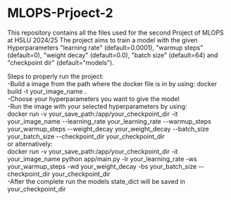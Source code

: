 # MLOPS-Prjoect-2
This repository contains all the files used for the second Project of MLOPS at HSLU 2024/25
The project aims to train a model with the given Hyperparameters "learning rate" (default=0.0001), "warmup steps" (default=0), "weight decay" (default=0.0), "batch size" (default=64) and "checkpoint dir" (default="models").

Steps to properly run the project:<br>
-Build a image from the path where the docker file is in by using: docker build -t your_image_name .<br>
-Choose your hyperparameters you want to give the model<br>
-Run the image with your selected hyperparameters by using:<br>
docker run -v your_save_path:/app/your_checkpoint_dir -it your_image_name --learning_rate your_learning_rate --warmup_steps your_warmup_steps --weight_decay your_weight_decay --batch_size your_batch_size --checkpoint_dir your_checkpoint_dir<br>
or alternatively:<br>
docker run -v your_save_path:/app/your_checkpoint_dir -it your_image_name python app/main.py -lr your_learning_rate -ws your_warmup_steps -wd your_weight_decay -bs your_batch_size --checkpoint_dir your_checkpoint_dir<br>
-After the complete run the models state_dict will be saved in your_checkpoint_dir
